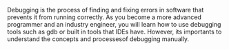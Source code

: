 Debugging is the process of finding and fixing errors in software that prevents it from running correctly. As you become a more advanced
programmer and an industry engineer, you will learn how to use debugging tools such as gdb or built in tools that IDEs have. However, its importants to understand the concepts and processesof debugging manually.
